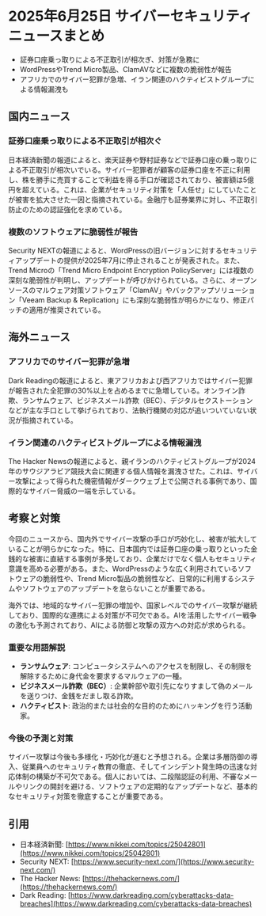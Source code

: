 # 2025年6月25日 サイバーセキュリティニュースまとめ

*   証券口座乗っ取りによる不正取引が相次ぎ、対策が急務に
*   WordPressやTrend Micro製品、ClamAVなどに複数の脆弱性が報告
*   アフリカでのサイバー犯罪が急増、イラン関連のハクティビストグループによる情報漏洩も

## 国内ニュース

### 証券口座乗っ取りによる不正取引が相次ぐ

日本経済新聞の報道によると、楽天証券や野村証券などで証券口座の乗っ取りによる不正取引が相次いでいる。サイバー犯罪者が顧客の証券口座を不正に利用し、株を勝手に売買することで利益を得る手口が確認されており、被害額は5億円を超えている。これは、企業がセキュリティ対策を「人任せ」にしていたことが被害を拡大させた一因と指摘されている。金融庁も証券業界に対し、不正取引防止のための認証強化を求めている。

### 複数のソフトウェアに脆弱性が報告

Security NEXTの報道によると、WordPressの旧バージョンに対するセキュリティアップデートの提供が2025年7月に停止されることが発表された。また、Trend Microの「Trend Micro Endpoint Encryption PolicyServer」には複数の深刻な脆弱性が判明し、アップデートが呼びかけられている。さらに、オープンソースのマルウェア対策ソフトウェア「ClamAV」やバックアップソリューション「Veeam Backup & Replication」にも深刻な脆弱性が明らかになり、修正パッチの適用が推奨されている。

## 海外ニュース

### アフリカでのサイバー犯罪が急増

Dark Readingの報道によると、東アフリカおよび西アフリカではサイバー犯罪が報告された全犯罪の30%以上を占めるまでに急増している。オンライン詐欺、ランサムウェア、ビジネスメール詐欺（BEC）、デジタルセクストーションなどが主な手口として挙げられており、法執行機関の対応が追いついていない状況が指摘されている。

### イラン関連のハクティビストグループによる情報漏洩

The Hacker Newsの報道によると、親イランのハクティビストグループが2024年のサウジアラビア競技大会に関連する個人情報を漏洩させた。これは、サイバー攻撃によって得られた機密情報がダークウェブ上で公開される事例であり、国際的なサイバー脅威の一端を示している。

## 考察と対策

今回のニュースから、国内外でサイバー攻撃の手口が巧妙化し、被害が拡大していることが明らかになった。特に、日本国内では証券口座の乗っ取りといった金銭的な被害に直結する事例が多発しており、企業だけでなく個人もセキュリティ意識を高める必要がある。また、WordPressのような広く利用されているソフトウェアの脆弱性や、Trend Micro製品の脆弱性など、日常的に利用するシステムやソフトウェアのアップデートを怠らないことが重要である。

海外では、地域的なサイバー犯罪の増加や、国家レベルでのサイバー攻撃が継続しており、国際的な連携による対策が不可欠である。AIを活用したサイバー戦争の激化も予測されており、AIによる防御と攻撃の双方への対応が求められる。

### 重要な用語解説

*   **ランサムウェア**: コンピュータシステムへのアクセスを制限し、その制限を解除するために身代金を要求するマルウェアの一種。
*   **ビジネスメール詐欺（BEC）**: 企業幹部や取引先になりすまして偽のメールを送りつけ、金銭をだまし取る詐欺。
*   **ハクティビスト**: 政治的または社会的な目的のためにハッキングを行う活動家。

### 今後の予測と対策

サイバー攻撃は今後も多様化・巧妙化が進むと予想される。企業は多層防御の導入、従業員へのセキュリティ教育の徹底、そしてインシデント発生時の迅速な対応体制の構築が不可欠である。個人においては、二段階認証の利用、不審なメールやリンクの開封を避ける、ソフトウェアの定期的なアップデートなど、基本的なセキュリティ対策を徹底することが重要である。

## 引用

*   日本経済新聞: [https://www.nikkei.com/topics/25042801](https://www.nikkei.com/topics/25042801)
*   Security NEXT: [https://www.security-next.com/](https://www.security-next.com/)
*   The Hacker News: [https://thehackernews.com/](https://thehackernews.com/)
*   Dark Reading: [https://www.darkreading.com/cyberattacks-data-breaches](https://www.darkreading.com/cyberattacks-data-breaches)

